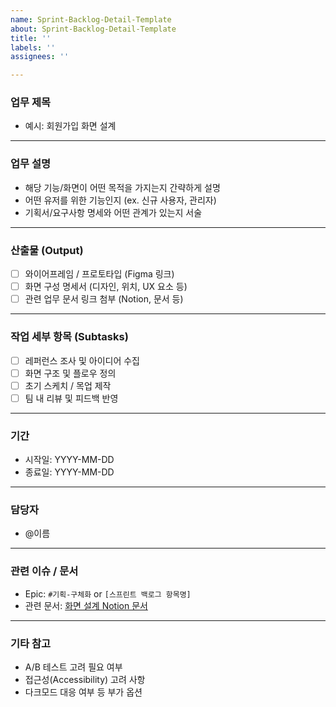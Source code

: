 ```yaml
---
name: Sprint-Backlog-Detail-Template
about: Sprint-Backlog-Detail-Template
title: ''
labels: ''
assignees: ''

---
```


### 업무 제목
- 예시: 회원가입 화면 설계

---

### 업무 설명
- 해당 기능/화면이 어떤 목적을 가지는지 간략하게 설명
- 어떤 유저를 위한 기능인지 (ex. 신규 사용자, 관리자)
- 기획서/요구사항 명세와 어떤 관계가 있는지 서술

---

### 산출물 (Output)
- [ ] 와이어프레임 / 프로토타입 (Figma 링크)
- [ ] 화면 구성 명세서 (디자인, 위치, UX 요소 등)
- [ ] 관련 업무 문서 링크 첨부 (Notion, 문서 등)

---

###  작업 세부 항목 (Subtasks)
- [ ] 레퍼런스 조사 및 아이디어 수집
- [ ] 화면 구조 및 플로우 정의
- [ ] 초기 스케치 / 목업 제작
- [ ] 팀 내 리뷰 및 피드백 반영

---

### 기간
- 시작일: YYYY-MM-DD  
- 종료일: YYYY-MM-DD

---

### 담당자
- @이름

---

### 관련 이슈 / 문서
- Epic: `#기획-구체화` or `[스프린트 백로그 항목명]`
- 관련 문서: [화면 설계 Notion 문서](https://...)

---

### 기타 참고
- A/B 테스트 고려 필요 여부  
- 접근성(Accessibility) 고려 사항  
- 다크모드 대응 여부 등 부가 옵션
